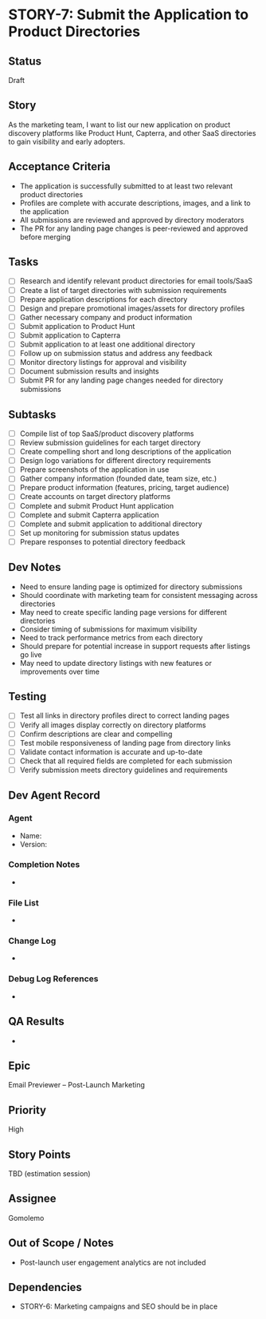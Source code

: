 # STORY-7: Submit the Application to Product Directories

## Status
Draft

## Story
As the marketing team, I want to list our new application on product discovery platforms like Product Hunt, Capterra, and other SaaS directories to gain visibility and early adopters.

## Acceptance Criteria
- The application is successfully submitted to at least two relevant product directories
- Profiles are complete with accurate descriptions, images, and a link to the application
- All submissions are reviewed and approved by directory moderators
- The PR for any landing page changes is peer-reviewed and approved before merging

## Tasks
- [ ] Research and identify relevant product directories for email tools/SaaS
- [ ] Create a list of target directories with submission requirements
- [ ] Prepare application descriptions for each directory
- [ ] Design and prepare promotional images/assets for directory profiles
- [ ] Gather necessary company and product information
- [ ] Submit application to Product Hunt
- [ ] Submit application to Capterra
- [ ] Submit application to at least one additional directory
- [ ] Follow up on submission status and address any feedback
- [ ] Monitor directory listings for approval and visibility
- [ ] Document submission results and insights
- [ ] Submit PR for any landing page changes needed for directory submissions

## Subtasks
- [ ] Compile list of top SaaS/product discovery platforms
- [ ] Review submission guidelines for each target directory
- [ ] Create compelling short and long descriptions of the application
- [ ] Design logo variations for different directory requirements
- [ ] Prepare screenshots of the application in use
- [ ] Gather company information (founded date, team size, etc.)
- [ ] Prepare product information (features, pricing, target audience)
- [ ] Create accounts on target directory platforms
- [ ] Complete and submit Product Hunt application
- [ ] Complete and submit Capterra application
- [ ] Complete and submit application to additional directory
- [ ] Set up monitoring for submission status updates
- [ ] Prepare responses to potential directory feedback

## Dev Notes
- Need to ensure landing page is optimized for directory submissions
- Should coordinate with marketing team for consistent messaging across directories
- May need to create specific landing page versions for different directories
- Consider timing of submissions for maximum visibility
- Need to track performance metrics from each directory
- Should prepare for potential increase in support requests after listings go live
- May need to update directory listings with new features or improvements over time

## Testing
- [ ] Test all links in directory profiles direct to correct landing pages
- [ ] Verify all images display correctly on directory platforms
- [ ] Confirm descriptions are clear and compelling
- [ ] Test mobile responsiveness of landing page from directory links
- [ ] Validate contact information is accurate and up-to-date
- [ ] Check that all required fields are completed for each submission
- [ ] Verify submission meets directory guidelines and requirements

## Dev Agent Record
### Agent
- Name: 
- Version: 

### Completion Notes
- 

### File List
- 

### Change Log
- 

### Debug Log References
- 

## QA Results
- 

## Epic
Email Previewer – Post-Launch Marketing

## Priority
High

## Story Points
TBD (estimation session)

## Assignee
Gomolemo

## Out of Scope / Notes
- Post-launch user engagement analytics are not included

## Dependencies
- STORY-6: Marketing campaigns and SEO should be in place